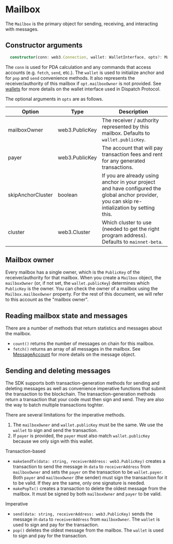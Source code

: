 # Mailbox

The `Mailbox` is the primary object for sending, receiving, and interacting with messages.

## Constructor arguments

```ts
  constructor(conn: web3.Connection, wallet: WalletInterface, opts?: MailboxOpts)
```

The `conn` is used for PDA calculation and any commands that access accounts (e.g. `fetch`, `send`, etc.). The `wallet` is used to initialize anchor and for `pop` and `send` convenience methods. It also represents the receiver/authority of this mailbox if `opt.mailboxOwner` is not provided. See [wallets](./wallets.md) for more details on the wallet interface used in Dispatch Protocol.

The optional arguments in `opts` are as follows.

| Option       | Type           | Description |
| ------------ | -------------- | ----------- |
| mailboxOwner | web3.PublicKey | The receiver / authority represented by this mailbox. Defaults to `wallet.publicKey`. |
| payer        | web3.PublicKey | The account that will pay transaction fees and rent for any generated transactions. |
| skipAnchorCluster | boolean | If you are already using anchor in your project and have configured the global anchor provider, you can skip re-intialization by setting this. |
| cluster      | web3.Cluster   | Which cluster to use (needed to get the right program address). Defaults to `mainnet-beta`. |

## Mailbox owner

Every mailbox has a single owner, which is the `PublicKey` of the receiver/authority for that mailbox. When you create a `Mailbox` object, the `mailboxOwner` (or, if not set, the `wallet.publicKey`) determines which `PublicKey` is the owner. You can check the owner of a mailbox using the `Mailbox.mailboxOwner` property. For the rest of this document, we will refer to this account as the "mailbox owner".

## Reading mailbox state and messages

There are a number of methods that return statistics and messages about the mailbox.

- `count()` returns the number of messages on chain for this mailbox.
- `fetch()` returns an array of all messages in the mailbox. See [MessageAccount](./message.md) for more details on the message object.

## Sending and deleting messages

The SDK supports both transaction-generation methods for sending and deleting messages as well as convenience imperative functions that submit the transaction to the blockchain. The transaction-generation methods return a transaction that your code must then sign and send. They are also the way to batch multiple transactions toghter.

There are several limitations for the imperative methods.
1. The `mailboxOwner` and `wallet.publicKey` must be the same. We use the `wallet` to sign and send the transaction.
1. If `payer` is provided, the `payer` must also match `wallet.publicKey` because we only sign with this wallet.

Transaction-based
- `makeSendTx(data: string, receiverAddress: web3.PublicKey)` creates a transaction to send the message in `data` to `receiverAddress` from `mailboxOwner` and sets the `payer` on the transaction to be `wallet.payer`. Both `payer` and `mailboxOwner` (the sender) must sign the transaction for it to be valid. If they are the same, only one signature is needed.
- `makePopTx()` creates a transaction to delete the oldest message from the mailbox. It must be signed by both `mailboxOwner` and `payer` to be valid.

Imperative
- `send(data: string, receiverAddress: web3.PublicKey)` sends the message in `data` to `receiverAddress` from `mailboxOwner`. The `wallet` is used to sign and pay for the transaction.
- `pop()` deletes the oldest message from the mailbox. The `wallet` is used to sign and pay for the transaction.
